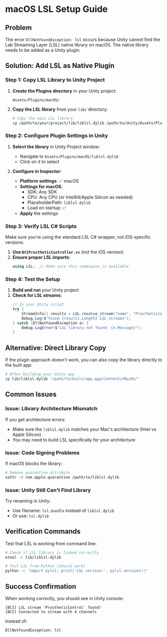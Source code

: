 # macOS LSL Setup Guide

## Problem
The error `DllNotFoundException: lsl` occurs because Unity cannot find the Lab Streaming Layer (LSL) native library on macOS. The native library needs to be added as a Unity plugin.

## Solution: Add LSL as Native Plugin

### Step 1: Copy LSL Library to Unity Project
1. **Create the Plugins directory** in your Unity project:
   ```
   Assets/Plugins/macOS/
   ```

2. **Copy the LSL library** from your `lib/` directory:
   ```bash
   # Copy the main LSL library
   cp /path/to/your/project/lib/liblsl.dylib /path/to/Unity/Assets/Plugins/macOS/
   ```

### Step 2: Configure Plugin Settings in Unity
1. **Select the library** in Unity Project window:
   - Navigate to `Assets/Plugins/macOS/liblsl.dylib`
   - Click on it to select

2. **Configure in Inspector**:
   - **Platform settings**: ✅ macOS
   - **Settings for macOS**:
     - SDK: Any SDK
     - CPU: Any CPU (or Intel64/Apple Silicon as needed)
     - PlaceholderPath: `liblsl.dylib`
     - Load on startup: ✅
   - **Apply** the settings

### Step 3: Verify LSL C# Scripts
Make sure you're using the standard LSL C# wrapper, not iOS-specific versions:

1. **Use `BCIProstheticController.cs`** (not the iOS version)
2. **Ensure proper LSL imports**:
   ```csharp
   using LSL;  // Make sure this namespace is available
   ```

### Step 4: Test the Setup

1. **Build and run** your Unity project
2. **Check for LSL streams**:
   ```csharp
   // In your Unity script
   try {
       StreamInfo[] results = LSL.resolve_stream("name", "ProstheticControl", 1, 1.0);
       Debug.Log($"Found {results.Length} LSL streams");
   } catch (DllNotFoundException e) {
       Debug.LogError($"LSL library not found: {e.Message}");
   }
   ```

## Alternative: Direct Library Copy

If the plugin approach doesn't work, you can also copy the library directly to the built app:

```bash
# After building your Unity app
cp lib/liblsl.dylib "/path/to/built/app.app/Contents/MacOS/"
```

## Common Issues

### Issue: Library Architecture Mismatch
If you get architecture errors:
- Make sure the `liblsl.dylib` matches your Mac's architecture (Intel vs Apple Silicon)
- You may need to build LSL specifically for your architecture

### Issue: Code Signing Problems
If macOS blocks the library:
```bash
# Remove quarantine attribute
xattr -d com.apple.quarantine /path/to/liblsl.dylib
```

### Issue: Unity Still Can't Find Library
Try renaming in Unity:
- Use filename: `lsl.bundle` instead of `liblsl.dylib`
- Or use: `lsl.dylib`

## Verification Commands

Test that LSL is working from command line:
```bash
# Check if LSL library is linked correctly
otool -L lib/liblsl.dylib

# Test LSL from Python (should work)
python -c "import pylsl; print('LSL version:', pylsl.version())"
```

## Success Confirmation

When working correctly, you should see in Unity console:
```
[BCI] LSL stream 'ProstheticControl' found!
[BCI] Connected to stream with 4 channels
```

Instead of:
```
DllNotFoundException: lsl
``` 